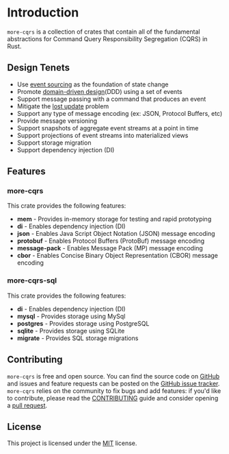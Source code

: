 # Introduction

`more-cqrs` is a collection of crates that contain all of the fundamental abstractions for Command Query Responsibility
Segregation (CQRS) in Rust.

## Design Tenets

- Use [event sourcing](https://martinfowler.com/eaaDev/EventSourcing.html) as the foundation of state change
- Promote [domain-driven design](https://en.wikipedia.org/wiki/Domain-driven_design)(DDD) using a set of events
- Support message passing with a command that produces an event
- Mitigate the [lost update](https://en.wikipedia.org/wiki/Write%E2%80%93write_conflict) problem
- Support any type of message encoding (ex: JSON, Protocol Buffers, etc)
- Provide message versioning
- Support snapshots of aggregate event streams at a point in time
- Support projections of event streams into materialized views
- Support storage migration
- Support dependency injection (DI)

## Features

### more-cqrs

This crate provides the following features:

- **mem** - Provides in-memory storage for testing and rapid prototyping
- **di** - Enables dependency injection (DI)
- **json** - Enables Java Script Object Notation (JSON) message encoding
- **protobuf** - Enables Protocol Buffers (ProtoBuf) message encoding
- **message-pack** - Enables Message Pack (MP) message encoding
- **cbor** - Enables Concise Binary Object Representation (CBOR) message encoding

### more-cqrs-sql

This crate provides the following features:

- **di** - Enables dependency injection (DI)
- **mysql** - Provides storage using MySql
- **postgres** - Provides storage using PostgreSQL
- **sqlite** - Provides storage using SQLite
- **migrate** - Provides SQL storage migrations

## Contributing

`more-cqrs` is free and open source. You can find the source code on [GitHub](https://github.com/commonsensesoftware/more-rs-cqrs)
and issues and feature requests can be posted on the [GitHub issue tracker](https://github.com/commonsensesoftware/more-rs-cqrs/issues).
`more-cqrs` relies on the community to fix bugs and add features: if you'd like to contribute, please read the
[CONTRIBUTING](https://github.com/commonsensesoftware/more-rs-cqrs/blob/main/CONTRIBUTING.md) guide and consider opening
a [pull request](https://github.com/commonsensesoftware/more-rs-cqrs/pulls).

## License

This project is licensed under the [MIT](https://github.com/commonsensesoftware/more-rs-cqrs/blob/main/LICENSE) license.